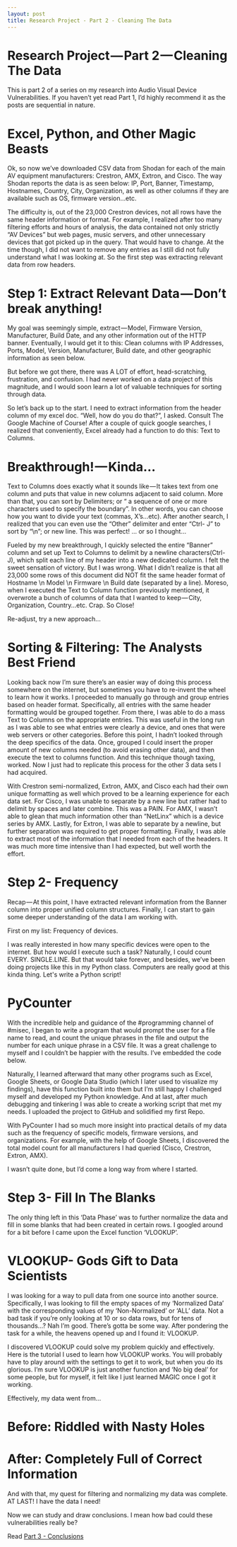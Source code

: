 ```yaml
---
layout: post
title: Research Project - Part 2 - Cleaning The Data
---
```


# Research Project — Part 2 — Cleaning The Data

This is part 2 of a series on my research into Audio Visual Device Vulnerabilities. If you haven’t yet read Part 1, I’d highly recommend it as the posts are sequential in nature.

# Excel, Python, and Other Magic Beasts

Ok, so now we’ve downloaded CSV data from Shodan for each of the main AV equipment manufacturers: Crestron, AMX, Extron, and Cisco. The way Shodan reports the data is as seen below: IP, Port, Banner, Timestamp, Hostnames, Country, City, Organization, as well as other columns if they are available such as OS, firmware version…etc.

The difficulty is, out of the 23,000 Crestron devices, not all rows have the same header information or format. For example, I realized after too many filtering efforts and hours of analysis, the data contained not only strictly “AV Devices” but web pages, music servers, and other unnecessary devices that got picked up in the query. That would have to change. At the time though, I did not want to remove any entries as I still did not fully understand what I was looking at. So the first step was extracting relevant data from row headers.

# Step 1: Extract Relevant Data — Don’t break anything!

My goal was seemingly simple, extract — Model, Firmware Version, Manufacturer, Build Date, and any other information out of the HTTP banner. Eventually, I would get it to this: Clean columns with IP Addresses, Ports, Model, Version, Manufacturer, Build date, and other geographic information as seen below.

But before we got there, there was A LOT of effort, head-scratching, frustration, and confusion. I had never worked on a data project of this magnitude, and I would soon learn a lot of valuable techniques for sorting through data.

So let’s back up to the start. I need to extract information from the header column of my excel doc. “Well, how do you do that?”, I asked. Consult The Google Machine of Course! After a couple of quick google searches, I realized that conveniently, Excel already had a function to do this: Text to Columns.

# Breakthrough! — Kinda…

Text to Columns does exactly what it sounds like — It takes text from one column and puts that value in new columns adjacent to said column. More than that, you can sort by Delimiters; or “ a sequence of one or more characters used to specify the boundary”. In other words, you can choose how you want to divide your text (commas, X’s…etc). After another search, I realized that you can even use the “Other” delimiter and enter “Ctrl- J” to sort by “\n”; or new line. This was perfect! … or so I thought…

Fueled by my new breakthrough, I quickly selected the entire “Banner” column and set up Text to Columns to delimit by a newline characters(Ctrl-J), which split each line of my header into a new dedicated column. I felt the sweet sensation of victory. But I was wrong. What I didn’t realize is that all 23,000 some rows of this document did NOT fit the same header format of Hostname \n Model \n Firmware \n Build date (separated by a line). Moreso, when I executed the Text to Column function previously mentioned, it overwrote a bunch of columns of data that I wanted to keep — City, Organization, Country…etc. Crap. So Close!

Re-adjust, try a new approach…

# Sorting & Filtering: The Analysts Best Friend

Looking back now I’m sure there’s an easier way of doing this process somewhere on the internet, but sometimes you have to re-invent the wheel to learn how it works. I proceeded to manually go through and group entries based on header format. Specifically, all entries with the same header formatting would be grouped together. From there, I was able to do a mass Text to Columns on the appropriate entries. This was useful in the long run as I was able to see what entries were clearly a device, and ones that were web servers or other categories. Before this point, I hadn’t looked through the deep specifics of the data. Once, grouped I could insert the proper amount of new columns needed (to avoid erasing other data), and then execute the text to columns function. And this technique though taxing, worked. Now I just had to replicate this process for the other 3 data sets I had acquired.

With Crestron semi-normalized, Extron, AMX, and Cisco each had their own unique formatting as well which proved to be a learning experience for each data set. For Cisco, I was unable to separate by a new line but rather had to delimit by spaces and later combine. This was a PAIN. For AMX, I wasn’t able to glean that much information other than “NetLinx” which is a device series by AMX. Lastly, for Extron, I was able to separate by a newline, but further separation was required to get proper formatting. Finally, I was able to extract most of the information that I needed from each of the headers. It was much more time intensive than I had expected, but well worth the effort.

# Step 2- Frequency

Recap — At this point, I have extracted relevant information from the Banner column into proper unified column structures. Finally, I can start to gain some deeper understanding of the data I am working with.

First on my list: Frequency of devices.

I was really interested in how many specific devices were open to the internet. But how would I execute such a task? Naturally, I could count EVERY. SINGLE.LINE. But that would take forever, and besides, we’ve been doing projects like this in my Python class. Computers are really good at this kinda thing. Let's write a Python script!

# PyCounter

With the incredible help and guidance of the #programming channel of #misec, I began to write a program that would prompt the user for a file name to read, and count the unique phrases in the file and output the number for each unique phrase in a CSV file. It was a great challenge to myself and I couldn’t be happier with the results. I’ve embedded the code below.

Naturally, I learned afterward that many other programs such as Excel, Google Sheets, or Google Data Studio (which I later used to visualize my findings), have this function built into them but I’m still happy I challenged myself and developed my Python knowledge. And at last, after much debugging and tinkering I was able to create a working script that met my needs. I uploaded the project to GitHub and solidified my first Repo.

With PyCounter I had so much more insight into practical details of my data such as the frequency of specific models, firmware versions, and organizations. For example, with the help of Google Sheets, I discovered the total model count for all manufacturers I had queried (Cisco, Crestron, Extron, AMX).

I wasn’t quite done, but I’d come a long way from where I started.

# Step 3- Fill In The Blanks

The only thing left in this ‘Data Phase’ was to further normalize the data and fill in some blanks that had been created in certain rows. I googled around for a bit before I came upon the Excel function ‘VLOOKUP’.

# VLOOKUP- Gods Gift to Data Scientists

I was looking for a way to pull data from one source into another source. Specifically, I was looking to fill the empty spaces of my ‘Normalized Data’ with the corresponding values of my ‘Non-Normalized’ or ‘ALL’ data. Not a bad task if you’re only looking at 10 or so data rows, but for tens of thousands…? Nah I’m good. There’s gotta be some way. After pondering the task for a while, the heavens opened up and I found it: VLOOKUP.

I discovered VLOOKUP could solve my problem quickly and effectively. Here is the tutorial I used to learn how VLOOKUP works. You will probably have to play around with the settings to get it to work, but when you do its glorious. I’m sure VLOOKUP is just another function and ‘No big deal’ for some people, but for myself, it felt like I just learned MAGIC once I got it working.

Effectively, my data went from…

# Before: Riddled with Nasty Holes

# After: Completely Full of Correct Information

And with that, my quest for filtering and normalizing my data was complete. AT LAST! I have the data I need!

Now we can study and draw conclusions. I mean how bad could these vulnerabilities really be?

Read [Part 3 - Conclusions](https://medium.com/@atippy83/risks-vulnerabilities-in-enterprise-audio-visual-systems-part-3-results-484432c33463)
